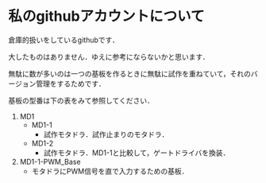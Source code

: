 # 私のgithubアカウントについて

倉庫的扱いをしているgithubです．

大したものはありません．ゆえに参考にならないかと思います．

無駄に数が多いのは一つの基板を作るときに無駄に試作を重ねていて，それのバージョン管理をするためです．

基板の型番は下の表をみて参照してください．

1. MD1
   - MD1-1
     - 試作モタドラ．試作止まりのモタドラ．
   - MD1-2
     - 試作モタドラ．MD1-1と比較して，ゲートドライバを換装．
1. MD1-1-PWM_Base
   - モタドラにPWM信号を直で入力するための基板．
